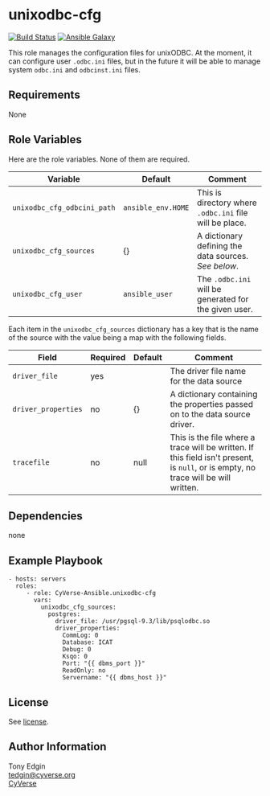 unixodbc-cfg
============
[![Build Status](https://travis-ci.org/CyVerse-Ansible/ansible-unixodbc-cfg.svg?branch=master)](https://travis-ci.org/CyVerse-Ansible/ansible-unixodbc-cfg)
[![Ansible Galaxy](https://img.shields.io/ansible/role/20679.svg)](https://galaxy.ansible.com/CyVerse-Ansible/unixodbc-cfg/)

This role manages the configuration files for unixODBC. At the moment, it can configure user `.odbc.ini` files, but in the future it will be able to manage system `odbc.ini` and `odbcinst.ini` files.


Requirements
------------

None


Role Variables
--------------

Here are the role variables. None of them are required.

Variable                    | Default            | Comment
--------------------------- | ------------------ | -------
`unixodbc_cfg_odbcini_path` | `ansible_env.HOME` | This is directory where `.odbc.ini` file will be place.
`unixodbc_cfg_sources`      | {}                 | A dictionary defining the data sources. _See below_.
`unixodbc_cfg_user`         | `ansible_user`     | The `.odbc.ini` will be generated for the given user.

Each item in the `unixodbc_cfg_sources` dictionary has a key that is the name of the source with the value being a map with the following fields.

Field               | Required | Default | Comment
------------------- | -------- | ------- | -------
`driver_file`       | yes      |         | The driver file name for the data source
`driver_properties` | no       | {}      | A dictionary containing the properties passed on to the data source driver.
`tracefile`         | no       | null    | This is the file where a trace will be written. If this field isn't present, is `null`, or is empty, no trace will be will written.


Dependencies
------------

none


Example Playbook
----------------

    - hosts: servers
      roles:
         - role: CyVerse-Ansible.unixodbc-cfg
           vars:
             unixodbc_cfg_sources:
               postgres:
                 driver_file: /usr/pgsql-9.3/lib/psqlodbc.so
                 driver_properties:
                   CommLog: 0
                   Database: ICAT
                   Debug: 0
                   Ksqo: 0
                   Port: "{{ dbms_port }}"
                   ReadOnly: no
                   Servername: "{{ dbms_host }}"


License
-------

See [license](/license.md).


Author Information
------------------

Tony Edgin  
<tedgin@cyverse.org>  
[CyVerse](https://cyverse.org)
